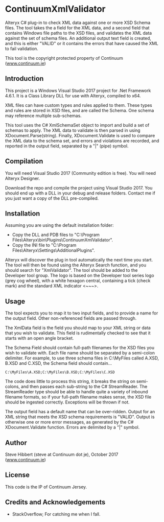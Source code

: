 # ContinuumXmlValidator

Alteryx C# plug-in to check XML data against one or more XSD Schema files.  The tool takes the a field for the XML data, and a second field that contains Windows file paths to the XSD files, and validates the XML data against the set of schema files.  An additional output text field is created, and this is either "VALID" or it contains the errors that have caused the XML to fail validation.

This tool is the copyright protected property of Continuum (www.continuum.je)



## Introduction

This project is a Windows Visual Studio 2017 project for .Net Framework 4.6.1.  It is a Class Library DLL for use with Alteryx, compiled to x64.

XML files can have custom types and rules applied to them.  These types and rules are stored in XSD files, and are called the Schema.  One schema may reference multiple sub-schemas.

This tool uses the C# XmlSchemaSet object to import and build a set of schemas to apply.  The XML data to validate is then parsed in using XDocument.Parse(string).  Finally, XDocument.Validate is used to compare the XML data to the schema set, and errors and violations are recorded, and reported in the output field, separated by a "|" (pipe) symbol.



## Compilation

You will need Visual Studio 2017 (Community edition is free).  You will need Alteryx Designer.

Download the repo and compile the project using Visual Studio 2017.  You should end up with a DLL in your debug and release folders.  Contact me if you just want a copy of the DLL pre-compiled.



## Installation

Assuming you are using the default installation folder:
 - Copy the DLL and PDB files to "C:\Program Files\Alteryx\bin\Plugins\ContinuumXmlValidator".  
 - Copy the INI file to "C:\Program Files\Alteryx\Settings\AdditionalPlugins".
 
Alteryx will discover the plug in tool automatically the next time you start.  The tool will then be found using the Alteryx Search function, and you should search for "XmlValidator".  The tool should be added to the Developer tool group.  The logo is based on the Developer tool series logo (grey cog wheel), with a white hexagon central, containing a tick (check mark) and the standard XML indicator <~~~>.  



## Usage

The tool expects you to map it to two input fields, and to provide a name for the output field.  Other non-referenced fields are passed through.  

The XmlData field is the field you should map to your XML string or data that you wish to validate.  This field is rudimentally checked to see that it starts with an open angle bracket.

The Schema Field should contain full-path filenames for the XSD files you wish to validate with.  Each file name should be separated by a semi-colon delimiter.  For example, to use three schema files in C:\MyFiles called A.XSD, B.XSD and C.XSD, the Schema field should contain...

    C:\MyFiles\A.XSD;C:\MyFiles\B.XSD;C:\MyFiles\C.XSD
    
The code does little to process this string, it breaks the string on semi-colons, and then passes each sub-string to the C# StreamReader.  The StreamReader type should be able to handle quite a variety of inbound filename formats, so if your full-path filename makes sense, the XSD file should be ingested correctly.  Exceptions will be thrown if not.

The output field has a default name that can be over-ridden.  Output for an XML string that meets the XSD schema requirements is "VALID".  Output is otherwise one or more error messages, as generated by the C# XDocument.Validate function.  Errors are delimited by a "|" symbol.




## Author

Steve Hibbert (steve at Continuum dot je), October 2017 (www.continuum.je)



## License

This code is the IP of Continuum Jersey.



## Credits and Acknowledgements

 - StackOverflow; For catching me when I fall.
